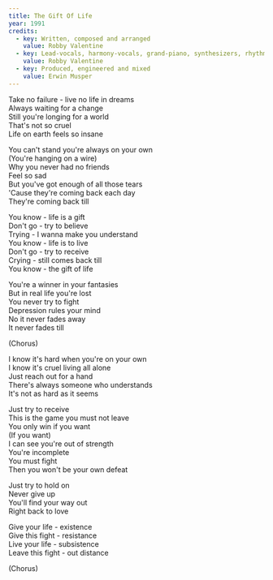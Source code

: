 ```yaml
---
title: The Gift Of Life
year: 1991
credits:
  - key: Written, composed and arranged
    value: Robby Valentine
  - key: Lead-vocals, harmony-vocals, grand-piano, synthesizers, rhythm-guitars, drum and synth programming, synth basses
    value: Robby Valentine
  - key: Produced, engineered and mixed
    value: Erwin Musper
---
```


<p>Take no failure - live no life in dreams<br />
Always waiting for a change<br />
Still you're longing for a world<br />
That's not so cruel<br />
Life on earth feels so insane</p>

<p>You can't stand you're always on your own<br />
(You're hanging on a wire)<br />
Why you never had no friends<br />
Feel so sad<br />
But you've got enough of all those tears<br />
'Cause they're coming back each day<br />
They're coming back till</p>

<p>You know - life is a gift<br />
Don't go - try to believe<br />
Trying - I wanna make you understand<br />
You know - life is to live<br />
Don't go - try to receive<br />
Crying - still comes back till<br />
You know - the gift of life</p>

<p>You're a winner in your fantasies<br />
But in real life you're lost<br />
You never try to fight<br />
Depression rules your mind<br />
No it never fades away<br />
It never fades till</p>

<p>(Chorus)</p>

<p>I know it's hard when you're on your own<br />
I know it's cruel living all alone<br />
Just reach out for a hand<br />
There's always someone who understands<br />
It's not as hard as it seems</p>

<p>Just try to receive<br />
This is the game you must not leave<br />
You only win if you want<br />
(If you want)<br />
I can see you're out of strength<br />
You're incomplete<br />
You must fight<br />
Then you won't be your own defeat</p>

<p>Just try to hold on<br />
Never give up<br />
You'll find your way out<br />
Right back to love</p>

<p>Give your life - existence<br />
Give this fight - resistance<br />
Live your life - subsistence<br />
Leave this fight - out distance</p>

<p>(Chorus)</p>